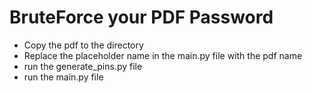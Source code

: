 # BruteForce your PDF Password

- Copy the pdf to the directory
- Replace the placeholder name in the main.py file with the pdf name
- run the generate_pins.py file
- run the main.py file



